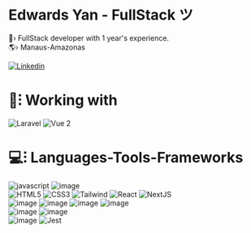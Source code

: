 <h1 >Edwards Yan - FullStack  ツ </h1>
🐸› FullStack developer with 1 year's experience. <br>
🌎› Manaus-Amazonas<br>

[![Linkedin](https://img.shields.io/badge/LinkedIn-253F7C?style=for-the-badge&logo=linkedin&logoColor=white)](https://www.linkedin.com/in/yan-edwards-03924a23b/) 


<h1>🚀⁝ Working with</h1>

![Laravel](https://img.shields.io/badge/Laravel-253F7C?style=for-the-badge&logo=laravel&logoColor=white)
![Vue 2](https://img.shields.io/badge/Vue%202-0F193E?style=for-the-badge&logo=vue.js&logoColor=white)


<h1 >💻⁝ Languages-Tools-Frameworks<br></h1>

![javascript](https://img.shields.io/badge/JavaScript-0F193E?style=for-the-badge&logo=javascript&logoColor=white)
![image](https://img.shields.io/badge/TypeScript-253F7C?style=for-the-badge&logo=typescript&logoColor=white)<br>
![HTML5](https://img.shields.io/badge/html5-0F193E?style=for-the-badge&logo=html5&logoColor=white)
![CSS3](https://img.shields.io/badge/css-253F7C?style=for-the-badge&logo=css3&logoColor=white)
![Tailwind](https://img.shields.io/badge/Tailwind-0F193E?style=for-the-badge&logo=tailwind-css&logoColor=white)
![React](https://img.shields.io/badge/React-253F7C?style=for-the-badge&logo=react&logoColor=white)
![NextJS](https://img.shields.io/badge/next%20js-0F193E?style=for-the-badge&logo=nextdotjs&logoColor=white)<br>
 ![image](https://img.shields.io/badge/Node%20js-253F7C?style=for-the-badge&logo=nodedotjs&logoColor=white)
![image](https://img.shields.io/badge/Express%20js-0F193E?style=for-the-badge&logo=express&logoColor=white)
![image](https://img.shields.io/badge/nestjs-253F7C?style=for-the-badge&logo=nestjs&logoColor=white)
![image](https://img.shields.io/badge/fastify-0F193E?style=for-the-badge&logo=fastify&logoColor=white) <br>
![image](https://img.shields.io/badge/PostgreSQL-253F7C?style=for-the-badge&logo=postgresql&logoColor=white) 
![image](https://img.shields.io/badge/Prisma-0F193E?style=for-the-badge&logo=Prisma&logoColor=white)<br>
![image](https://img.shields.io/badge/Vite-253F7C?style=for-the-badge&logo=vite&logoColor=white)
![Jest](https://img.shields.io/badge/-jest-0F193E?style=for-the-badge&logo=jest&logoColor=white)
<br>


